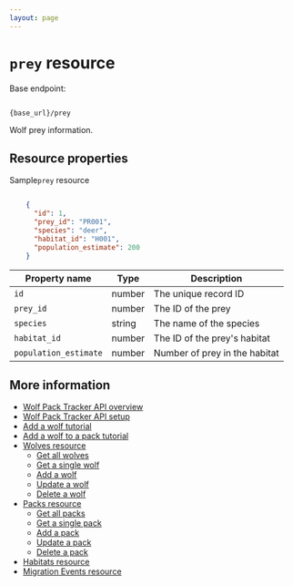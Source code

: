```yaml
---
layout: page
---
```


# `prey` resource

Base endpoint:

```shell

{base_url}/prey
```

Wolf prey information.

## Resource properties

Sample`prey` resource

```JSON

    {
      "id": 1,
      "prey_id": "PR001",
      "species": "deer",
      "habitat_id": "H001",
      "population_estimate": 200
    }
```

| Property name | Type | Description |
| ------------- | ----------- | ----------- |
| `id`	|number	|The unique record ID|
| `prey_id` | number | The ID of the prey|
| `species` | string | The name of the species|
| `habitat_id` | number | The ID of the prey's habitat|
| `population_estimate` | number | Number of prey in the habitat|

## More information

* [Wolf Pack Tracker API overview](../index.md)
* [Wolf Pack Tracker API setup](../getting-started.md)
* [Add a wolf tutorial](tutorials/add-wolf-tutorial.md)
* [Add a wolf to a pack tutorial](tutorials/update-pack-tutorial.md)
* [Wolves resource](wolves.md)
    * [Get all wolves](wolves-get-all.md)
    * [Get a single wolf](wolves-get-single.md)
    * [Add a wolf](wolves-post.md)
    * [Update a wolf](wolves-put.md)
    * [Delete a wolf](wolves-delete.md)
* [Packs resource](packs.md)
    * [Get all packs](packs-get-all.md)
    * [Get a single pack](packs-get-single.md)
    * [Add a pack](packs-post.md)
    * [Update a  pack](packs-put.md)
    * [Delete a pack](packs-delete.md)
* [Habitats resource](habitats.md)
* [Migration Events resource](migration-events.md)
